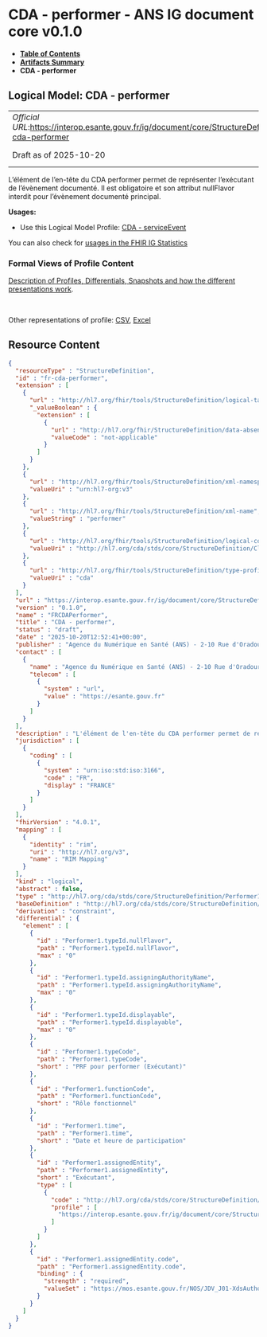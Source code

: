# CDA - performer - ANS IG document core v0.1.0

* [**Table of Contents**](toc.md)
* [**Artifacts Summary**](artifacts.md)
* **CDA - performer**

## Logical Model: CDA - performer 

| | |
| :--- | :--- |
| *Official URL*:https://interop.esante.gouv.fr/ig/document/core/StructureDefinition/fr-cda-performer | *Version*:0.1.0 |
| Draft as of 2025-10-20 | *Computable Name*:FRCDAPerformer |

 
L’élément de l’en-tête du CDA performer permet de représenter l’exécutant de l’évènement documenté. Il est obligatoire et son attribut nullFlavor interdit pour l’évènement documenté principal. 

**Usages:**

* Use this Logical Model Profile: [CDA - serviceEvent](StructureDefinition-fr-cda-service-event.md)

You can also check for [usages in the FHIR IG Statistics](https://packages2.fhir.org/xig/ans.document.fr.core|current/StructureDefinition/fr-cda-performer)

### Formal Views of Profile Content

 [Description of Profiles, Differentials, Snapshots and how the different presentations work](http://build.fhir.org/ig/FHIR/ig-guidance/readingIgs.html#structure-definitions). 

 

Other representations of profile: [CSV](StructureDefinition-fr-cda-performer.csv), [Excel](StructureDefinition-fr-cda-performer.xlsx) 



## Resource Content

```json
{
  "resourceType" : "StructureDefinition",
  "id" : "fr-cda-performer",
  "extension" : [
    {
      "url" : "http://hl7.org/fhir/tools/StructureDefinition/logical-target",
      "_valueBoolean" : {
        "extension" : [
          {
            "url" : "http://hl7.org/fhir/StructureDefinition/data-absent-reason",
            "valueCode" : "not-applicable"
          }
        ]
      }
    },
    {
      "url" : "http://hl7.org/fhir/tools/StructureDefinition/xml-namespace",
      "valueUri" : "urn:hl7-org:v3"
    },
    {
      "url" : "http://hl7.org/fhir/tools/StructureDefinition/xml-name",
      "valueString" : "performer"
    },
    {
      "url" : "http://hl7.org/fhir/tools/StructureDefinition/logical-container",
      "valueUri" : "http://hl7.org/cda/stds/core/StructureDefinition/ClinicalDocument"
    },
    {
      "url" : "http://hl7.org/fhir/tools/StructureDefinition/type-profile-style",
      "valueUri" : "cda"
    }
  ],
  "url" : "https://interop.esante.gouv.fr/ig/document/core/StructureDefinition/fr-cda-performer",
  "version" : "0.1.0",
  "name" : "FRCDAPerformer",
  "title" : "CDA - performer",
  "status" : "draft",
  "date" : "2025-10-20T12:52:41+00:00",
  "publisher" : "Agence du Numérique en Santé (ANS) - 2-10 Rue d'Oradour-sur-Glane, 75015 Paris",
  "contact" : [
    {
      "name" : "Agence du Numérique en Santé (ANS) - 2-10 Rue d'Oradour-sur-Glane, 75015 Paris",
      "telecom" : [
        {
          "system" : "url",
          "value" : "https://esante.gouv.fr"
        }
      ]
    }
  ],
  "description" : "L'élément de l'en-tête du CDA performer permet de représenter l'exécutant de l’évènement documenté. Il est obligatoire et son attribut nullFlavor interdit pour l’évènement documenté principal.",
  "jurisdiction" : [
    {
      "coding" : [
        {
          "system" : "urn:iso:std:iso:3166",
          "code" : "FR",
          "display" : "FRANCE"
        }
      ]
    }
  ],
  "fhirVersion" : "4.0.1",
  "mapping" : [
    {
      "identity" : "rim",
      "uri" : "http://hl7.org/v3",
      "name" : "RIM Mapping"
    }
  ],
  "kind" : "logical",
  "abstract" : false,
  "type" : "http://hl7.org/cda/stds/core/StructureDefinition/Performer1",
  "baseDefinition" : "http://hl7.org/cda/stds/core/StructureDefinition/Performer1",
  "derivation" : "constraint",
  "differential" : {
    "element" : [
      {
        "id" : "Performer1.typeId.nullFlavor",
        "path" : "Performer1.typeId.nullFlavor",
        "max" : "0"
      },
      {
        "id" : "Performer1.typeId.assigningAuthorityName",
        "path" : "Performer1.typeId.assigningAuthorityName",
        "max" : "0"
      },
      {
        "id" : "Performer1.typeId.displayable",
        "path" : "Performer1.typeId.displayable",
        "max" : "0"
      },
      {
        "id" : "Performer1.typeCode",
        "path" : "Performer1.typeCode",
        "short" : "PRF pour performer (Exécutant)"
      },
      {
        "id" : "Performer1.functionCode",
        "path" : "Performer1.functionCode",
        "short" : "Rôle fonctionnel"
      },
      {
        "id" : "Performer1.time",
        "path" : "Performer1.time",
        "short" : "Date et heure de participation"
      },
      {
        "id" : "Performer1.assignedEntity",
        "path" : "Performer1.assignedEntity",
        "short" : "Exécutant",
        "type" : [
          {
            "code" : "http://hl7.org/cda/stds/core/StructureDefinition/AssignedEntity",
            "profile" : [
              "https://interop.esante.gouv.fr/ig/document/core/StructureDefinition/fr-cda-assigned-entity"
            ]
          }
        ]
      },
      {
        "id" : "Performer1.assignedEntity.code",
        "path" : "Performer1.assignedEntity.code",
        "binding" : {
          "strength" : "required",
          "valueSet" : "https://mos.esante.gouv.fr/NOS/JDV_J01-XdsAuthorSpecialty-CISIS/FHIR/JDV-J01-XdsAuthorSpecialty-CISIS"
        }
      }
    ]
  }
}

```
